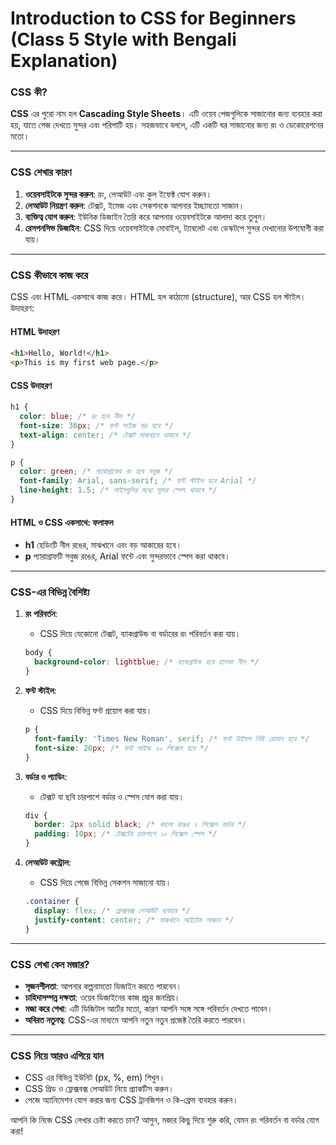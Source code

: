 # Introduction to CSS for Beginners (Class 5 Style with Bengali Explanation)

### CSS কী?
**CSS** এর পুরো নাম হল **Cascading Style Sheets**। এটি ওয়েব পেজগুলিকে সাজানোর জন্য ব্যবহার করা হয়, যাতে পেজ দেখতে সুন্দর এবং পরিপাটি হয়। সহজভাবে বললে, এটি একটি ঘর সাজানোর জন্য রং ও ডেকোরেশনের মতো।

---

### CSS শেখার কারণ
1. **ওয়েবসাইটকে সুন্দর করুন**: রং, লেআউট এবং কুল ইফেক্ট যোগ করুন।
2. **লেআউট নিয়ন্ত্রণ করুন**: টেক্সট, ইমেজ এবং সেকশনকে আপনার ইচ্ছামতো সাজান।
3. **ব্যক্তিত্ব যোগ করুন**: ইউনিক ডিজাইন তৈরি করে আপনার ওয়েবসাইটকে আলাদা করে তুলুন।
4. **রেসপনসিভ ডিজাইন**: CSS দিয়ে ওয়েবসাইটকে মোবাইল, ট্যাবলেট এবং ডেস্কটপে সুন্দর দেখানোর উপযোগী করা যায়।

---

### CSS কীভাবে কাজ করে
CSS এবং HTML একসাথে কাজ করে। HTML হল কাঠামো (structure), আর CSS হল স্টাইল। উদাহরণ:

#### HTML উদাহরণ
```html
<h1>Hello, World!</h1>
<p>This is my first web page.</p>
```

#### CSS উদাহরণ
```css
h1 {
  color: blue; /* রং হবে নীল */
  font-size: 36px; /* ফন্ট সাইজ বড় হবে */
  text-align: center; /* টেক্সট মাঝখানে থাকবে */
}

p {
  color: green; /* প্যারাগ্রাফের রং হবে সবুজ */
  font-family: Arial, sans-serif; /* ফন্ট স্টাইল হবে Arial */
  line-height: 1.5; /* লাইনগুলির মধ্যে সুন্দর স্পেস থাকবে */
}
```

#### HTML ও CSS একসাথে: ফলাফল
- **h1** হেডিংটি নীল রঙের, মাঝখানে এবং বড় আকারের হবে।
- **p** প্যারাগ্রাফটি সবুজ রঙের, Arial ফন্টে এবং সুন্দরভাবে স্পেস করা থাকবে।

---

### CSS-এর বিভিন্ন বৈশিষ্ট্য
1. **রং পরিবর্তন**:
   - CSS দিয়ে যেকোনো টেক্সট, ব্যাকগ্রাউন্ড বা বর্ডারের রং পরিবর্তন করা যায়।
   ```css
   body {
     background-color: lightblue; /* ব্যাকগ্রাউন্ড হবে হালকা নীল */
   }
   ```

2. **ফন্ট স্টাইল**:
   - CSS দিয়ে বিভিন্ন ফন্ট প্রয়োগ করা যায়।
   ```css
   p {
     font-family: 'Times New Roman', serif; /* ফন্ট টাইমস নিউ রোমান হবে */
     font-size: 20px; /* ফন্ট সাইজ ২০ পিক্সেল হবে */
   }
   ```

3. **বর্ডার ও প্যাডিং**:
   - টেক্সট বা ছবি চারপাশে বর্ডার ও স্পেস যোগ করা যায়।
   ```css
   div {
     border: 2px solid black; /* কালো রঙের ২ পিক্সেল বর্ডার */
     padding: 10px; /* টেক্সটের চারপাশে ১০ পিক্সেল স্পেস */
   }
   ```

4. **লেআউট কন্ট্রোল**:
   - CSS দিয়ে পেজে বিভিন্ন সেকশন সাজানো যায়।
   ```css
   .container {
     display: flex; /* ফ্লেক্সবক্স লেআউট ব্যবহার */
     justify-content: center; /* মাঝখানে আইটেম সাজান */
   }
   ```

---

### CSS শেখা কেন মজার?
- **সৃজনশীলতা**: আপনার কল্পনামতো ডিজাইন করতে পারবেন।
- **চাহিদাসম্পন্ন দক্ষতা**: ওয়েব ডিজাইনের কাজ প্রচুর জনপ্রিয়।
- **মজা করে শেখা**: এটি ডিজিটাল আর্টের মতো, কারণ আপনি সঙ্গে সঙ্গে পরিবর্তন দেখতে পাবেন।
- **অবিরত নতুনত্ব**: CSS-এর মাধ্যমে আপনি নতুন নতুন প্রজেক্ট তৈরি করতে পারবেন।

---

### CSS নিয়ে আরও এগিয়ে যান
- CSS এর বিভিন্ন ইউনিট (px, %, em) শিখুন।
- CSS গ্রিড ও ফ্লেক্সবক্স লেআউট নিয়ে প্র্যাকটিস করুন।
- পেজে অ্যানিমেশন যোগ করার জন্য CSS ট্রানজিশন ও কি-ফ্রেম ব্যবহার করুন।

আপনি কি নিজে CSS লেখার চেষ্টা করতে চান? আসুন, মজার কিছু দিয়ে শুরু করি, যেমন রং পরিবর্তন বা বর্ডার যোগ করা!
